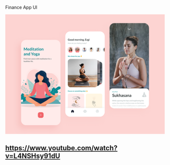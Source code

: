 
Finance App UI
 
 <a href='https://www.youtube.com/watch?v=6WwYZXXJ9tU'><img src='https://github.com/gulmensedat/meditationapp/blob/main/screenshot/appscreenshot.png'></a>
 <a href='https://www.youtube.com/watch?v=6WwYZXXJ9tU'><h2>https://www.youtube.com/watch?v=L4NSHsy91dU</h2></a>
